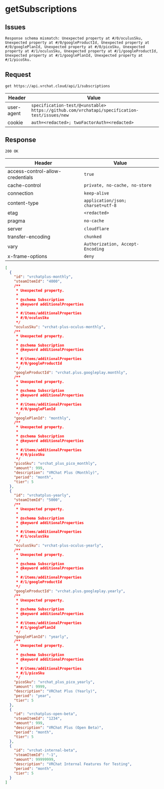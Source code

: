 # getSubscriptions

## Issues
```
Response schema mismatch: Unexpected property at #/0/oculusSku, Unexpected property at #/0/googleProductId, Unexpected property at #/0/googlePlanId, Unexpected property at #/0/picoSku, Unexpected property at #/1/oculusSku, Unexpected property at #/1/googleProductId, Unexpected property at #/1/googlePlanId, Unexpected property at #/1/picoSku.
```

## Request
`get https://api.vrchat.cloud/api/1/subscriptions`

| Header | Value |
| ------ | ----- |
| user-agent | `specification-test/@<unstable> https://github.com/vrchatapi/specification-test/issues/new` |
| cookie | `auth=<redacted>; twoFactorAuth=<redacted>` |


## Response
`200 OK`

| Header | Value |
| ------ | ----- |
| access-control-allow-credentials | `true` |
| cache-control | `private, no-cache, no-store` |
| connection | `keep-alive` |
| content-type | `application/json; charset=utf-8` |
| etag | `<redacted>` |
| pragma | `no-cache` |
| server | `cloudflare` |
| transfer-encoding | `chunked` |
| vary | `Authorization, Accept-Encoding` |
| x-frame-options | `deny` |

```json
[
  {
    "id": "vrchatplus-monthly",
    "steamItemId": "4000",
    /**
     * Unexpected property.
     *
     * @schema Subscription
     * @keyword additionalProperties
     *
     * #/items/additionalProperties
     * #/0/oculusSku
     */
    "oculusSku": "vrchat-plus-oculus-monthly",
    /**
     * Unexpected property.
     *
     * @schema Subscription
     * @keyword additionalProperties
     *
     * #/items/additionalProperties
     * #/0/googleProductId
     */
    "googleProductId": "vrchat.plus.googleplay.monthly",
    /**
     * Unexpected property.
     *
     * @schema Subscription
     * @keyword additionalProperties
     *
     * #/items/additionalProperties
     * #/0/googlePlanId
     */
    "googlePlanId": "monthly",
    /**
     * Unexpected property.
     *
     * @schema Subscription
     * @keyword additionalProperties
     *
     * #/items/additionalProperties
     * #/0/picoSku
     */
    "picoSku": "vrchat_plus_pico_monthly",
    "amount": 999,
    "description": "VRChat Plus (Monthly)",
    "period": "month",
    "tier": 5
  },
  {
    "id": "vrchatplus-yearly",
    "steamItemId": "5000",
    /**
     * Unexpected property.
     *
     * @schema Subscription
     * @keyword additionalProperties
     *
     * #/items/additionalProperties
     * #/1/oculusSku
     */
    "oculusSku": "vrchat-plus-oculus-yearly",
    /**
     * Unexpected property.
     *
     * @schema Subscription
     * @keyword additionalProperties
     *
     * #/items/additionalProperties
     * #/1/googleProductId
     */
    "googleProductId": "vrchat.plus.googleplay.yearly",
    /**
     * Unexpected property.
     *
     * @schema Subscription
     * @keyword additionalProperties
     *
     * #/items/additionalProperties
     * #/1/googlePlanId
     */
    "googlePlanId": "yearly",
    /**
     * Unexpected property.
     *
     * @schema Subscription
     * @keyword additionalProperties
     *
     * #/items/additionalProperties
     * #/1/picoSku
     */
    "picoSku": "vrchat_plus_pico_yearly",
    "amount": 9999,
    "description": "VRChat Plus (Yearly)",
    "period": "year",
    "tier": 5
  },
  {
    "id": "vrchatplus-open-beta",
    "steamItemId": "1234",
    "amount": 999,
    "description": "VRChat Plus (Open Beta)",
    "period": "month",
    "tier": 5
  },
  {
    "id": "vrchat-internal-beta",
    "steamItemId": "-1",
    "amount": 99999999,
    "description": "VRChat Internal Features for Testing",
    "period": "month",
    "tier": 5
  }
]
```
